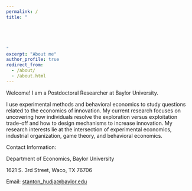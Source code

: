 ```yaml
---
permalink: /
title: "





"
excerpt: "About me"
author_profile: true
redirect_from: 
  - /about/
  - /about.html
---
```




Welcome! I am a Postdoctoral Researcher at Baylor University. 

I use experimental methods and behavioral economics to study questions related to the economics of innovation. My current research focuses on uncovering how individuals resolve the exploration versus exploitation trade-off and how to design mechanisms to increase innovation. My research interests lie at the intersection of experimental economics, industrial organization, game theory, and behavioral economics.

Contact Information:

  Department of Economics, Baylor University
  
  1621 S. 3rd Street, Waco, TX 76706
  
  Email: stanton_hudja@baylor.edu
